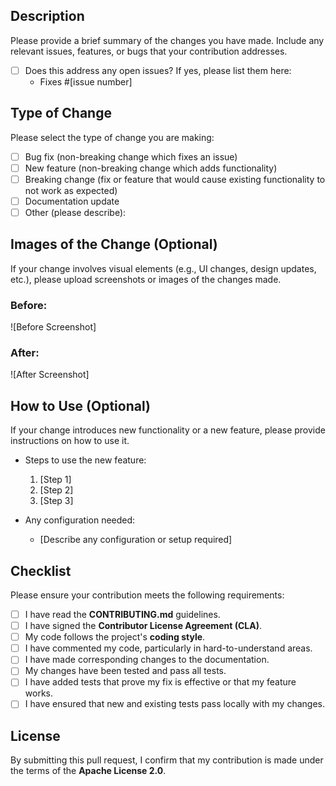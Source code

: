 ## Description

Please provide a brief summary of the changes you have made. Include any relevant issues, features, or bugs that your contribution addresses.

- [ ] Does this address any open issues? If yes, please list them here:
    - Fixes #[issue number]

## Type of Change

Please select the type of change you are making:

- [ ] Bug fix (non-breaking change which fixes an issue)
- [ ] New feature (non-breaking change which adds functionality)
- [ ] Breaking change (fix or feature that would cause existing functionality to not work as expected)
- [ ] Documentation update
- [ ] Other (please describe):

## Images of the Change (Optional)

If your change involves visual elements (e.g., UI changes, design updates, etc.), please upload screenshots or images of the changes made.

### Before:
![Before Screenshot]

### After:
![After Screenshot]

## How to Use (Optional)

If your change introduces new functionality or a new feature, please provide instructions on how to use it.

- Steps to use the new feature:
    1. [Step 1]
    2. [Step 2]
    3. [Step 3]

- Any configuration needed:
    - [Describe any configuration or setup required]

## Checklist

Please ensure your contribution meets the following requirements:

- [ ] I have read the **CONTRIBUTING.md** guidelines.
- [ ] I have signed the **Contributor License Agreement (CLA)**.
- [ ] My code follows the project's **coding style**.
- [ ] I have commented my code, particularly in hard-to-understand areas.
- [ ] I have made corresponding changes to the documentation.
- [ ] My changes have been tested and pass all tests.
- [ ] I have added tests that prove my fix is effective or that my feature works.
- [ ] I have ensured that new and existing tests pass locally with my changes.

## License

By submitting this pull request, I confirm that my contribution is made under the terms of the **Apache License 2.0**.
